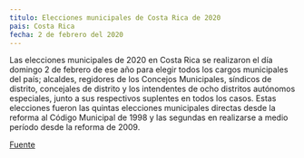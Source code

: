 ```yaml
---
titulo: Elecciones municipales de Costa Rica de 2020
pais: Costa Rica
fecha: 2 de febrero del 2020
---
```

Las elecciones municipales de 2020 en Costa Rica se realizaron el día domingo 2 de febrero de ese año​ para elegir todos los cargos municipales del país; alcaldes, regidores de los Concejos Municipales, síndicos de distrito, concejales de distrito y los intendentes de ocho distritos autónomos especiales, junto a sus respectivos suplentes en todos los casos. Estas elecciones fueron las quintas elecciones municipales directas desde la reforma al Código Municipal de 1998 y las segundas en realizarse a medio período desde la reforma de 2009.

[Fuente](https://es.wikipedia.org/wiki/Elecciones_municipales_de_Costa_Rica_de_2020)
